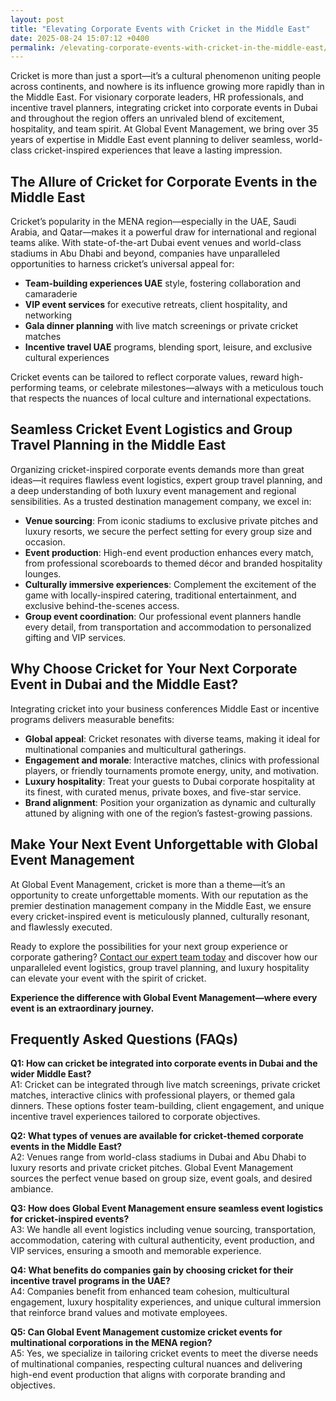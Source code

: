 ```yaml
---
layout: post
title: "Elevating Corporate Events with Cricket in the Middle East"
date: 2025-08-24 15:07:12 +0400
permalink: /elevating-corporate-events-with-cricket-in-the-middle-east/
---
```

Cricket is more than just a sport—it’s a cultural phenomenon uniting people across continents, and nowhere is its influence growing more rapidly than in the Middle East. For visionary corporate leaders, HR professionals, and incentive travel planners, integrating cricket into corporate events in Dubai and throughout the region offers an unrivaled blend of excitement, hospitality, and team spirit. At Global Event Management, we bring over 35 years of expertise in Middle East event planning to deliver seamless, world-class cricket-inspired experiences that leave a lasting impression.

## The Allure of Cricket for Corporate Events in the Middle East

Cricket’s popularity in the MENA region—especially in the UAE, Saudi Arabia, and Qatar—makes it a powerful draw for international and regional teams alike. With state-of-the-art Dubai event venues and world-class stadiums in Abu Dhabi and beyond, companies have unparalleled opportunities to harness cricket’s universal appeal for:

- **Team-building experiences UAE** style, fostering collaboration and camaraderie  
- **VIP event services** for executive retreats, client hospitality, and networking  
- **Gala dinner planning** with live match screenings or private cricket matches  
- **Incentive travel UAE** programs, blending sport, leisure, and exclusive cultural experiences  

Cricket events can be tailored to reflect corporate values, reward high-performing teams, or celebrate milestones—always with a meticulous touch that respects the nuances of local culture and international expectations.

## Seamless Cricket Event Logistics and Group Travel Planning in the Middle East

Organizing cricket-inspired corporate events demands more than great ideas—it requires flawless event logistics, expert group travel planning, and a deep understanding of both luxury event management and regional sensibilities. As a trusted destination management company, we excel in:

- **Venue sourcing**: From iconic stadiums to exclusive private pitches and luxury resorts, we secure the perfect setting for every group size and occasion.  
- **Event production**: High-end event production enhances every match, from professional scoreboards to themed décor and branded hospitality lounges.  
- **Culturally immersive experiences**: Complement the excitement of the game with locally-inspired catering, traditional entertainment, and exclusive behind-the-scenes access.  
- **Group event coordination**: Our professional event planners handle every detail, from transportation and accommodation to personalized gifting and VIP services.

## Why Choose Cricket for Your Next Corporate Event in Dubai and the Middle East?

Integrating cricket into your business conferences Middle East or incentive programs delivers measurable benefits:

- **Global appeal**: Cricket resonates with diverse teams, making it ideal for multinational companies and multicultural gatherings.  
- **Engagement and morale**: Interactive matches, clinics with professional players, or friendly tournaments promote energy, unity, and motivation.  
- **Luxury hospitality**: Treat your guests to Dubai corporate hospitality at its finest, with curated menus, private boxes, and five-star service.  
- **Brand alignment**: Position your organization as dynamic and culturally attuned by aligning with one of the region’s fastest-growing passions.

## Make Your Next Event Unforgettable with Global Event Management

At Global Event Management, cricket is more than a theme—it’s an opportunity to create unforgettable moments. With our reputation as the premier destination management company in the Middle East, we ensure every cricket-inspired event is meticulously planned, culturally resonant, and flawlessly executed.

Ready to explore the possibilities for your next group experience or corporate gathering? [Contact our expert team today](https://geventm.com/) and discover how our unparalleled event logistics, group travel planning, and luxury hospitality can elevate your event with the spirit of cricket.

**Experience the difference with Global Event Management—where every event is an extraordinary journey.**

## Frequently Asked Questions (FAQs)

**Q1: How can cricket be integrated into corporate events in Dubai and the wider Middle East?**  
A1: Cricket can be integrated through live match screenings, private cricket matches, interactive clinics with professional players, or themed gala dinners. These options foster team-building, client engagement, and unique incentive travel experiences tailored to corporate objectives.

**Q2: What types of venues are available for cricket-themed corporate events in the Middle East?**  
A2: Venues range from world-class stadiums in Dubai and Abu Dhabi to luxury resorts and private cricket pitches. Global Event Management sources the perfect venue based on group size, event goals, and desired ambiance.

**Q3: How does Global Event Management ensure seamless event logistics for cricket-inspired events?**  
A3: We handle all event logistics including venue sourcing, transportation, accommodation, catering with cultural authenticity, event production, and VIP services, ensuring a smooth and memorable experience.

**Q4: What benefits do companies gain by choosing cricket for their incentive travel programs in the UAE?**  
A4: Companies benefit from enhanced team cohesion, multicultural engagement, luxury hospitality experiences, and unique cultural immersion that reinforce brand values and motivate employees.

**Q5: Can Global Event Management customize cricket events for multinational corporations in the MENA region?**  
A5: Yes, we specialize in tailoring cricket events to meet the diverse needs of multinational companies, respecting cultural nuances and delivering high-end event production that aligns with corporate branding and objectives.

<script type="application/ld+json">
{
  "@context": "https://schema.org",
  "@type": "BlogPosting",
  "headline": "Elevating Corporate Events with Cricket in the Middle East",
  "description": "Explore how Global Event Management integrates cricket into corporate events across the Middle East, offering expert event logistics, venue sourcing, and culturally immersive experiences.",
  "author": {
    "@type": "Person",
    "name": "Global Event Management"
  },
  "publisher": {
    "@type": "Organization",
    "name": "Global Event Management",
    "logo": {
      "@type": "ImageObject",
      "url": "https://geventm.com/logo.png"
    }
  },
  "mainEntityOfPage": {
    "@type": "WebPage",
    "@id": "https://geventm.com/blog/elevating-corporate-events-with-cricket-middle-east"
  },
  "datePublished": "2024-06-01",
  "dateModified": "2024-06-01",
  "keywords": "Middle East event planning, corporate events in Dubai, destination management company, incentive travel UAE, business conferences Middle East, luxury event management, group travel planning, event logistics, cultural experiences, Dubai corporate hospitality"
}
</script>

<script type="application/ld+json">
{
  "@context": "https://schema.org",
  "@type": "FAQPage",
  "mainEntity": [
    {
      "@type": "Question",
      "name": "How can cricket be integrated into corporate events in Dubai and the wider Middle East?",
      "acceptedAnswer": {
        "@type": "Answer",
        "text": "Cricket can be integrated through live match screenings, private cricket matches, interactive clinics with professional players, or themed gala dinners. These options foster team-building, client engagement, and unique incentive travel experiences tailored to corporate objectives."
      }
    },
    {
      "@type": "Question",
      "name": "What types of venues are available for cricket-themed corporate events in the Middle East?",
      "acceptedAnswer": {
        "@type": "Answer",
        "text": "Venues range from world-class stadiums in Dubai and Abu Dhabi to luxury resorts and private cricket pitches. Global Event Management sources the perfect venue based on group size, event goals, and desired ambiance."
      }
    },
    {
      "@type": "Question",
      "name": "How does Global Event Management ensure seamless event logistics for cricket-inspired events?",
      "acceptedAnswer": {
        "@type": "Answer",
        "text": "We handle all event logistics including venue sourcing, transportation, accommodation, catering with cultural authenticity, event production, and VIP services, ensuring a smooth and memorable experience."
      }
    },
    {
      "@type": "Question",
      "name": "What benefits do companies gain by choosing cricket for their incentive travel programs in the UAE?",
      "acceptedAnswer": {
        "@type": "Answer",
        "text": "Companies benefit from enhanced team cohesion, multicultural engagement, luxury hospitality experiences, and unique cultural immersion that reinforce brand values and motivate employees."
      }
    },
    {
      "@type": "Question",
      "name": "Can Global Event Management customize cricket events for multinational corporations in the MENA region?",
      "acceptedAnswer": {
        "@type": "Answer",
        "text": "Yes, we specialize in tailoring cricket events to meet the diverse needs of multinational companies, respecting cultural nuances and delivering high-end event production that aligns with corporate branding and objectives."
      }
    }
  ]
}
</script>